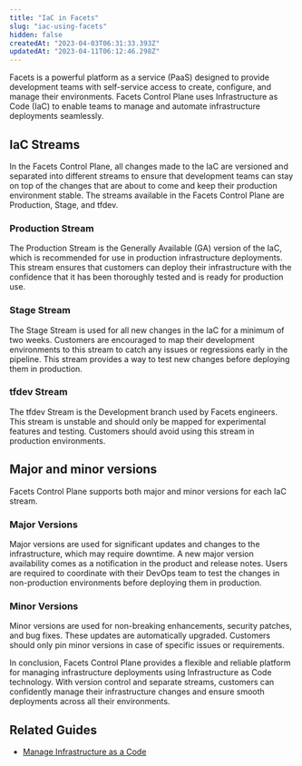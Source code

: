 ```yaml
---
title: "IaC in Facets"
slug: "iac-using-facets"
hidden: false
createdAt: "2023-04-03T06:31:33.393Z"
updatedAt: "2023-04-11T06:12:46.298Z"
---
```

Facets is a powerful platform as a service (PaaS) designed to provide development teams with self-service access to create, configure, and manage their environments. Facets Control Plane uses Infrastructure as Code (IaC) to enable teams to manage and automate infrastructure deployments seamlessly.

## IaC Streams

In the Facets Control Plane, all changes made to the IaC are versioned and separated into different streams to ensure that development teams can stay on top of the changes that are about to come and keep their production environment stable. The streams available in the Facets Control Plane are Production, Stage, and tfdev.

### Production Stream

The Production Stream is the Generally Available (GA) version of the IaC, which is recommended for use in production infrastructure deployments. This stream ensures that customers can deploy their infrastructure with the confidence that it has been thoroughly tested and is ready for production use.

### Stage Stream

The Stage Stream is used for all new changes in the IaC for a minimum of two weeks. Customers are encouraged to map their development environments to this stream to catch any issues or regressions early in the pipeline. This stream provides a way to test new changes before deploying them in production.

### tfdev Stream

The tfdev Stream is the Development branch used by Facets engineers. This stream is unstable and should only be mapped for experimental features and testing. Customers should avoid using this stream in production environments.

## Major and minor versions

Facets Control Plane supports both major and minor versions for each IaC stream.

### Major Versions

Major versions are used for significant updates and changes to the infrastructure, which may require downtime. A new major version availability comes as a notification in the product and release notes. Users are required to coordinate with their DevOps team to test the changes in non-production environments before deploying them in production.

### Minor Versions

Minor versions are used for non-breaking enhancements, security patches, and bug fixes. These updates are automatically upgraded. Customers should only pin minor versions in case of specific issues or requirements.

In conclusion, Facets Control Plane provides a flexible and reliable platform for managing infrastructure deployments using Infrastructure as Code technology. With version control and separate streams, customers can confidently manage their infrastructure changes and ensure smooth deployments across all their environments.

## Related Guides

- [Manage Infrastructure as a Code](doc:manage-iac)